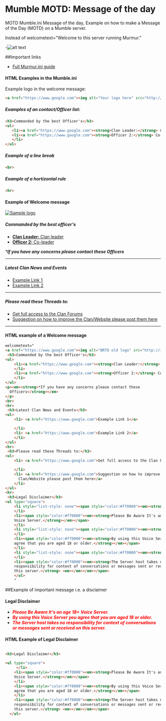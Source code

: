 # Mumble MOTD: Message of the day
MOTD
Mumble.ini Message of the day, Example on how to make a Message of the Day (MOTD) on a Mumble server.

Instead of welcometext="Welcome to this server running Murmur."

-![alt text](http://i.imgur.com/Xm83rQk.png "Example Welcome message in mumble")

##Important links

* [Full Murmur.ini guide](http://wiki.mumble.info/wiki/Murmur.ini)

#### HTML Examples in the Mumble.ini

Example logo in the welcome message:
 ```html
 <a href="https://www.google.com"><img alt="Your logo here" src="http://i.imgur.com/m4NsCG0.jpg" width="250"></a>
 ```
 
##### Examples of an contact/Officer list:
 ```html
 <h3>Commanded by the best Officer's</h3>
<ul>
    <li><a href="https://www.google.com"><strong>Clan Leader:</strong> Clan leader</a></li>
    <li><a href="https://www.google.com"><strong>Officer 2:</strong> Co-leader</a>
    </li>
</ul>
```

##### Example of a line break
```html
<br>
```

##### Example of a hortizontal rule
```html
<hr>
```

#### Example of Welcome message

[![Sample logo](http://i.imgur.com/m4NsCG0.jpg)](https://www.google.com)

##### Commanded by the best officer's

*   [**Clan Leader:** Clan leader](https://www.google.com)
*   [**Officer 2:** Co-leader](https://www.google.com)

_***If you have any concerns please contact these Officers**_

* * *

##### Latest Clan News and Events

*   [Example Link 1](https://www.google.com)
*   [Example Link 2](https://www.google.com)

* * *

##### Please read these Threads to:

*   [Get full access to the Clan Forums](https://www.google.com)
*   [Suggestion on how to improve the Clan/Website please post them here](https://www.google.com)

* * *

#### HTML example of a Welcome message
```html
welcometext="
<a href="https://www.google.com"><img alt="BRTD old logo" src="http://i.imgur.com/m4NsCG0.jpg" width="250"></a>
 <h3>Commanded by the best Officer's</h3>
<ul>
    <li><a href="https://www.google.com"><strong>Clan Leader:</strong> Clan leader</a>
    </li>
    <li><a href="https://www.google.com"><strong>Officer 2:</strong> Co-leader</a>
    </li>
</ul>
<p><em><strong>*If you have any concerns please contact these
  Officers</strong></em>
</p>
<br>
<hr>
 <h3>Latest Clan News and Events</h3>
<ul>
    <li> <a href="https://www.google.com">Example Link 1</a>

    </li>
    <li> <a href="https://www.google.com">Example Link 2</a>
    </li>
</ul>
<hr>
 <h3>Please read these Threads to:</h3>
<ul>
    <li> <a href="https://www.google.com">Get full access to the Clan Forums</a>

    </li>
    <li> <a href="https://www.google.com">Suggestion on how to improve the
      Clan/Website please post them here</a>
    </li>
</ul>
<hr>
 <h3>Legal Disclaimer</h3>
<ul type="square">
    <li style="list-style: none"><span style="color:#ff0000"><em><strong></strong></em></span>
    </li>
    <li><span style="color:#ff0000"><em><strong>Please Be Aware It's an age 18+
    Voice Server.</strong></em></span>
    </li>
    <li style="list-style: none"><span style="color:#ff0000"><em><strong></strong></em></span>
    </li>
    <li><span style="color:#ff0000"><em><strong>By using this Voice Server you
    agree that you are aged 18 or older.</strong></em></span>
    </li>
    <li style="list-style: none"><span style="color:#ff0000"><em><strong></strong></em></span>
    </li>
    <li><span style="color:#ff0000"><em><strong>The Server host takes no
    responsibility for context of conversations or messages sent or received on
    this server.</strong> <em></em></em></span>
    </ul>
	"
```

##Example of important message i.e. a disclaimer

#### Legal Disclaimer

*   <span style="color:#ff0000">_**Please Be Aware It's an age 18+ Voice Server.**_</span>
*   <span style="color:#ff0000">_**By using this Voice Server you agree that you are aged 18 or older.**_</span>
*   <span style="color:#ff0000">_**The Server host takes no responsibility for context of conversations or messages sent or received on this server.**_</span>

#### HTML Example of Legal Disclaimer
```html

<h3>Legal Disclaimer</h3>

<ul type="square">
     </li>
    <li><span style="color:#ff0000"><em><strong>Please Be Aware It's an age 18+
    Voice Server.</strong></em></span>
	</li>
    <li><span style="color:#ff0000"><em><strong>By using this Voice Server you
    agree that you are aged 18 or older.</strong></em></span>
    </li>
    <li><span style="color:#ff0000"><em><strong>The Server host takes no
    responsibility for context of conversations or messages sent or received on
    this server.</strong> <em></em></em></span>
  </ul>
```
